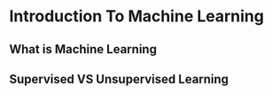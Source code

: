 # Introduction To Machine Learning

## What is Machine Learning

## Supervised VS Unsupervised Learning